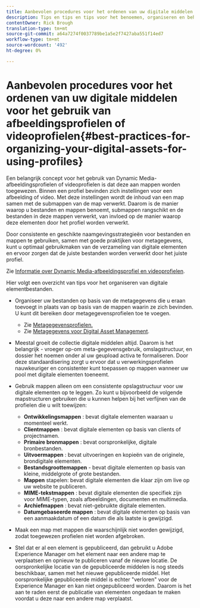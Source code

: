 ```yaml
---
title: Aanbevolen procedures voor het ordenen van uw digitale middelen voor het gebruik van Dynamic Media Image Profiles of Video Profiles
description: Tips en tips en tips voor het benoemen, organiseren en beheren van Dynamic Media-bestanden met afbeeldings- en videobestanden.
contentOwner: Rick Brough
translation-type: tm+mt
source-git-commit: a64a7274f0037789be1a5e2f7427aba551f14ed7
workflow-type: tm+mt
source-wordcount: '492'
ht-degree: 0%

---
```



# Aanbevolen procedures voor het ordenen van uw digitale middelen voor het gebruik van afbeeldingsprofielen of videoprofielen{#best-practices-for-organizing-your-digital-assets-for-using-profiles}

Een belangrijk concept voor het gebruik van Dynamic Media-afbeeldingsprofielen of videoprofielen is dat deze aan mappen worden toegewezen. Binnen een profiel bevinden zich instellingen voor een afbeelding of video. Met deze instellingen wordt de inhoud van een map samen met de submappen van de map verwerkt. Daarom is de manier waarop u bestanden en mappen benoemt, submappen rangschikt en de bestanden in deze mappen verwerkt, van invloed op de manier waarop deze elementen door het profiel worden verwerkt.

Door consistente en geschikte naamgevingsstrategieën voor bestanden en mappen te gebruiken, samen met goede praktijken voor metagegevens, kunt u optimaal gebruikmaken van de verzameling van digitale elementen en ervoor zorgen dat de juiste bestanden worden verwerkt door het juiste profiel.

Zie [Informatie over Dynamic Media-afbeeldingsprofiel en videoprofielen](about-image-video-profiles.md).

Hier volgt een overzicht van tips voor het organiseren van digitale elementbestanden.

* Organiseer uw bestanden op basis van de metagegevens die u eraan toevoegt in plaats van op basis van de mappen waarin ze zich bevinden. U kunt dit bereiken door metagegevensprofielen toe te voegen.

   * Zie [Metagegevensprofielen.](/help/assets/metadata-profiles.md)
   * Zie [Metagegevens voor Digital Asset Management](/help/assets/manage-metadata.md).

* Meestal groeit de collectie digitale middelen altijd. Daarom is het belangrijk - vroeger op-om meta-gegevensgebruik, omslagstructuur, en dossier het noemen onder al uw geupload activa te formaliseren. Door deze standaardisering zorgt u ervoor dat u verwerkingsprofielen nauwkeuriger en consistenter kunt toepassen op mappen wanneer uw pool met digitale elementen toeneemt.
* Gebruik mappen alleen om een consistente opslagstructuur voor uw digitale elementen op te leggen. Zo kunt u bijvoorbeeld de volgende mapstructuren gebruiken die u kunnen helpen bij het verfijnen van de profielen die u wilt toewijzen:

   * **Ontwikkelingsmappen** : bevat digitale elementen waaraan u momenteel werkt.
   * **Clientmappen** : bevat digitale elementen op basis van clients of projectnamen.
   * **Primaire bronmappen** : bevat oorspronkelijke, digitale bronbestanden.
   * **Uitvoermappen** : bevat uitvoeringen en kopieën van de originele, brondigitale elementen.
   * **Bestandsgroottemappen**  - bevat digitale elementen op basis van kleine, middelgrote of grote bestanden.
   * **Mappen**  stapelen: bevat digitale elementen die klaar zijn om live op uw website te publiceren.
   * **MIME-tekstmappen** : bevat digitale elementen die specifiek zijn voor MIME-typen, zoals afbeeldingen, documenten en multimedia.
   * **Archiefmappen** : bevat niet-gebruikte digitale elementen.
   * **Datumgebaseerde mappen** : bevat digitale elementen op basis van een aanmaakdatum of een datum die als laatste is gewijzigd.

* Maak een map met mappen die waarschijnlijk niet worden gewijzigd, zodat toegewezen profielen niet worden afgebroken.
* Stel dat er al een element is gepubliceerd, dan gebruikt u Adobe Experience Manager om het element naar een andere map te verplaatsen en opnieuw te publiceren vanaf de nieuwe locatie. De oorspronkelijke locatie van de gepubliceerde middelen is nog steeds beschikbaar, samen met het nieuwe gepubliceerde middel. Het oorspronkelijke gepubliceerde middel is echter &quot;verloren&quot; voor de Experience Manager en kan niet ongepubliceerd worden. Daarom is het aan te raden eerst de publicatie van elementen ongedaan te maken voordat u deze naar een andere map verplaatst.

